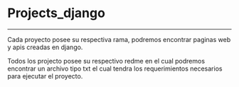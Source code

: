 # Projects_django
-------------------------------------------------------------
Cada proyecto posee su respectiva rama, podremos encontrar paginas web y apis creadas en django.

Todos los projecto posee su respectivo redme en el cual podremos encontrar un archivo tipo txt el cual tendra los requerimientos necesarios para ejecutar el proyecto.
